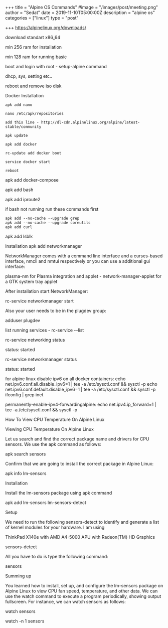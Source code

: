 +++
title = "Alpine OS Commands"
#image = "/images/post/meeting.png"
author = "Sedat"
date = 2019-11-10T05:00:00Z
description = "alpine os"
categories = ["linux"]
type = "post"

+++
https://alpinelinux.org/downloads/

download standart x86_64


min 256 ram for installation

min 128 ram for running basic


boot and login with root - setup-alpine command

dhcp, sys, setting etc..

reboot and remove iso disk

Docker Installation

```
apk add nano

nano /etc/apk/repositories

add this line - http://dl-cdn.alpinelinux.org/alpine/latest-stable/community

apk update

apk add docker

rc-update add docker boot

service docker start

reboot
```


apk add docker-compose

apk add bash

apk add iproute2




if bash not running run these commands first
```
apk add --no-cache --upgrade grep
apk add --no-cache --upgrade coreutils
apk add curl
```

apk add lsblk













Installation
 apk add networkmanager


NetworkManager comes with a command line interface and a curses-based interface, nmcli and nmtui respectively or you can use a additional gui interface:

plasma-nm for Plasma integration and applet - network-manager-applet for a GTK system tray applet

After installation start NetworkManager:

 rc-service networkmanager start


Also your user needs to be in the plugdev group:

 adduser <YourUsInstallationername> plugdev









list running services - rc-service --list

rc-service networking status

status: started

rc-service networkmanager status

status: started




for alpine linux disable ipv6 on all docker containers:
echo net.ipv6.conf.all.disable_ipv6=1 | tee -a /etc/sysctl.conf && sysctl -p
echo net.ipv6.conf.default.disable_ipv6=1 | tee -a /etc/sysctl.conf && sysctl -p
ifconfig | grep inet


permanently-enable-ipv4-forwardingalpine:
echo net.ipv4.ip_forward=1 | tee -a /etc/sysctl.conf && sysctl -p




How To View CPU Temperature On Alpine Linux

Viewing CPU Temperature On Alpine Linux

Let us search and find the correct package name and drivers for CPU sensors. We use the apk command as follows:

 apk search sensors

Confirm that we are going to install the correct package in Alpine Linux:

 apk info lm-sensors


Installation

Install the lm-sensors package using apk command

 apk add lm-sensors lm-sensors-detect

Setup

We need to run the following sensors-detect to identify and generate a list of kernel modules for your hardware. I am using 

ThinkPad X140e with AMD A4-5000 APU with Radeon(TM) HD Graphics

 sensors-detect

All you have to do is type the following command:

 sensors

Summing up

You learned how to install, set up, and configure the lm-sensors package on Alpine Linux to view CPU fan speed, temperature, and other data. We can use the watch command to execute a program periodically, showing output fullscreen. For instance, we can watch sensors as follows:

 watch sensors

 watch -n 1 sensors








